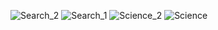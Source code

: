 ![Search_2](https://user-images.githubusercontent.com/91918772/136091339-e0d43ca5-d699-4d5c-8e62-0dc98a7ea0e3.png)
![Search_1](https://user-images.githubusercontent.com/91918772/136091347-b3e50c25-1536-4e77-9b80-4fea2d64160a.png)
![Science_2](https://user-images.githubusercontent.com/91918772/136091355-6766635d-26e5-442d-8ed8-8501770904bb.png)
![Science](https://user-images.githubusercontent.com/91918772/136091364-52f6f81b-ac02-4a5a-ab5c-9c04f862fdb0.png)
